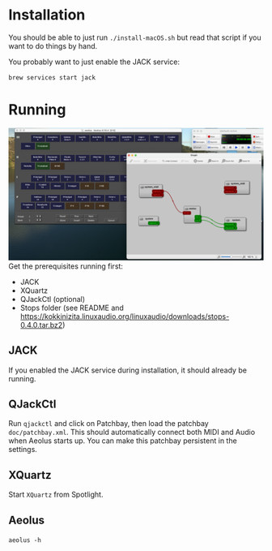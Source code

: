 # Installation
You should be able to just run `./install-macOS.sh` but read that script if you want to do things by hand.

You probably want to just enable the JACK service:

    brew services start jack

# Running
![Screenshot of Aeolus and QJackCtl](doc/macOS-screenshot.png)
Get the prerequisites running first:
- JACK
- XQuartz
- QJackCtl (optional)
- Stops folder (see README and https://kokkinizita.linuxaudio.org/linuxaudio/downloads/stops-0.4.0.tar.bz2)

## JACK
If you enabled the JACK service during installation, it should already be running.

## QJackCtl
Run `qjackctl` and click on Patchbay, then load the patchbay `doc/patchbay.xml`. This should automatically connect both MIDI and Audio when Aeolus starts up. You can make this patchbay persistent in the settings.

## XQuartz
Start `XQuartz` from Spotlight.

## Aeolus
`aeolus -h`
